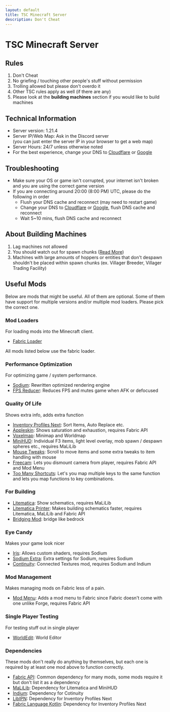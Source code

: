 ```yaml
---
layout: default
title: TSC Minecraft Server
description: Don't Cheat
---
```


# TSC Minecraft Server

## Rules

1. Don't Cheat
1. No griefing / touching other people's stuff without permission
1. Trolling allowed but please don't overdo it
1. Other TSC rules apply as well (if there are any)
1. Please look at the **building machines** section if you would like to build machines

## Technical Information

- Server version: 1.21.4
- Server IP/Web Map: Ask in the Discord server<br>
(you can just enter the server IP in your browser to get a web map)
- Server Hours: 24/7 unless otherwise noted
- For the best experience, change your DNS to [Cloudflare](https://1.1.1.1) or [Google](https://developers.google.com/speed/public-dns)

## Troubleshooting

- Make sure your OS or game isn't corrupted, your internet isn't broken and you are using the correct game version
- If you are connecting around 20:00 (8:00 PM) UTC, please do the following in order
  - Flush your DNS cache and reconnect (may need to restart game)
  - Change your DNS to [Cloudflare](https://1.1.1.1) or [Google](https://developers.google.com/speed/public-dns),
flush DNS cache and reconnect
  - Wait 5~10 mins, flush DNS cache and reconnect

## About Building Machines

1. Lag machines not allowed
1. You should watch out for spawn chunks ([Read More](https://minecraft.wiki/w/Spawn_chunk))
1. Machines with large amounts of hoppers or entities that don't despawn
shouldn't be placed within spawn chunks (ex. Villager Breeder, Villager Trading Facility)

## Useful Mods

Below are mods that might be useful. All of them are optional.
Some of them have support for multiple versions and/or multiple mod loaders.
Please pick the correct one.

### Mod Loaders

For loading mods into the Minecraft client.
 - [Fabric Loader](https://fabricmc.net/)

All mods listed below use the fabric loader.

### Performance Optimization

For optimizing game / system performance.

- [Sodium](https://modrinth.com/mod/sodium): Rewritten optimized rendering engine
- [FPS Reducer](https://modrinth.com/mod/fps-reducer): Reduces FPS and mutes game when AFK or defocused

### Quality Of Life

Shows extra info, adds extra function

- [Inventory Profiles Next](https://modrinth.com/mod/inventory-profiles-next): Sort Items, Auto Replace etc.
- [Appleskin](https://modrinth.com/mod/appleskin): Shows saturation and exhaustion, requires Fabric API
- [Voxelmap](https://modrinth.com/mod/voxelmap-updated): Minimap and Worldmap
- [MiniHUD](https://www.curseforge.com/minecraft/mc-mods/minihud): Individual F3 items, light level overlay, mob spawn / despawn spheres etc., requires MaLiLib
- [Mouse Tweaks](https://www.curseforge.com/minecraft/mc-mods/minihud): Scroll to move items and some extra tweaks to item handling with mouse
- [Freecam](https://modrinth.com/mod/freecam): Lets you dismount camera from player, requires Fabric API and Mod Menu
- [Too Many Shortcuts](https://modrinth.com/mod/too-many-shortcuts): Let's you map multiple keys to the same function and lets you map functions to key combinations.

### For Building

- [Litematica](https://www.curseforge.com/minecraft/mc-mods/litematica): Show schematics, requires MaLiLib
- [Litematica Printer](https://modrinth.com/mod/litematica-printer): Makes building schematics faster, requires Litematica, MaLiLib and Fabric API
- [Bridging Mod](https://modrinth.com/mod/bridging-mod): bridge like bedrock

### Eye Candy

Makes your game look nicer

- [Iris](https://irisshaders.dev/): Allows custom shaders, requires Sodium
- [Sodium Extra](https://modrinth.com/mod/sodium-extra): Extra settings for Sodium, requires Sodium
- [Continuity](https://modrinth.com/mod/continuity): Connected Textures mod, requires Sodium and Indium

### Mod Management

Makes managing mods on Fabric less of a pain.
- [Mod Menu](https://modrinth.com/mod/modmenu): Adds a mod menu to Fabric since Fabric doesn't come with one unlike Forge, requires Fabric API

### Single Player Testing
For testing stuff out in single player

- [WorldEdit](https://www.curseforge.com/minecraft/mc-mods/worldedit): World Editor

### Dependencies

These mods don't really do anything by themselves, but each one is required by at least one mod above to function correctly.

- [Fabric API](https://www.modrinth.com/mod/fabric-api): Common dependency for many mods, some mods require it but don't list it as a dependency
- [MaLiLib](https://www.curseforge.com/minecraft/mc-mods/malilib): Dependency for Litematica and MiniHUD
- [Indium](https://modrinth.com/mod/indium): Dependency for Cotinuity
- [LibIPN](https://modrinth.com/mod/libipn): Dependency for Inventory Profiles Next
- [Fabric Language Kotlin](https://modrinth.com/mod/fabric-language-kotlin): Dependency for Inventory Profiles Next